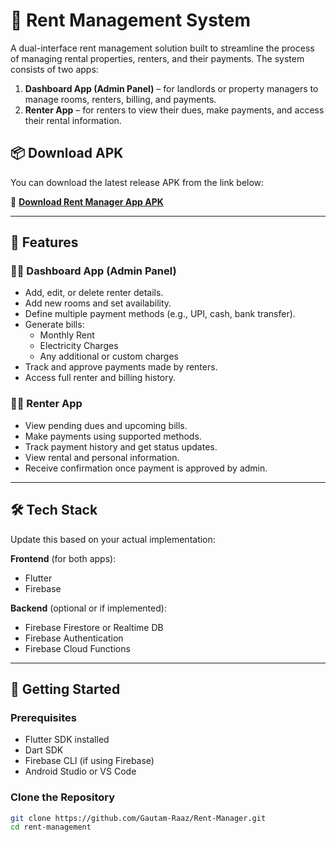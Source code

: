 # 🏢 Rent Management System

A dual-interface rent management solution built to streamline the process of managing rental properties, renters, and their payments. The system consists of two apps:

1. **Dashboard App (Admin Panel)** – for landlords or property managers to manage rooms, renters, billing, and payments.
2. **Renter App** – for renters to view their dues, make payments, and access their rental information.

## 📦 Download APK

You can download the latest release APK from the link below:

🔗 **[Download Rent Manager App APK](https://github.com/Gautam-Raaz/Rent-Manager/releases/download/v1.0.0/app-release.apk)**

---

## 🎯 Features

### 🧑‍💼 Dashboard App (Admin Panel)

- Add, edit, or delete renter details.
- Add new rooms and set availability.
- Define multiple payment methods (e.g., UPI, cash, bank transfer).
- Generate bills:
  - Monthly Rent
  - Electricity Charges
  - Any additional or custom charges
- Track and approve payments made by renters.
- Access full renter and billing history.

### 🧑‍💻 Renter App

- View pending dues and upcoming bills.
- Make payments using supported methods.
- Track payment history and get status updates.
- View rental and personal information.
- Receive confirmation once payment is approved by admin.

---

## 🛠️ Tech Stack

Update this based on your actual implementation:

**Frontend** (for both apps):
- Flutter
- Firebase 

**Backend** (optional or if implemented):
- Firebase Firestore or Realtime DB
- Firebase Authentication
- Firebase Cloud Functions 

---

## 🚀 Getting Started

### Prerequisites

- Flutter SDK installed
- Dart SDK
- Firebase CLI (if using Firebase)
- Android Studio or VS Code

### Clone the Repository

```bash
git clone https://github.com/Gautam-Raaz/Rent-Manager.git
cd rent-management
